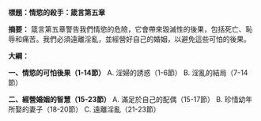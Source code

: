 **標題：情慾的殺手：箴言第五章**

**摘要：**
箴言第五章警告我們情慾的危險，它會帶來毀滅性的後果，包括死亡、恥辱和痛苦。我們必須遠離淫亂，並經營好自己的婚姻，以避免這些可怕的後果。

**大綱：**

**一、情慾的可怕後果（1-14節）**
    A. 淫婦的誘惑（1-6節）
    B. 淫亂的結局（7-14節）

**二、經營婚姻的智慧（15-23節）**
    A. 滿足於自己的配偶（15-17節）
    B. 珍惜幼年所娶的妻子（18-20節）
    C. 遠離淫亂（21-23節）